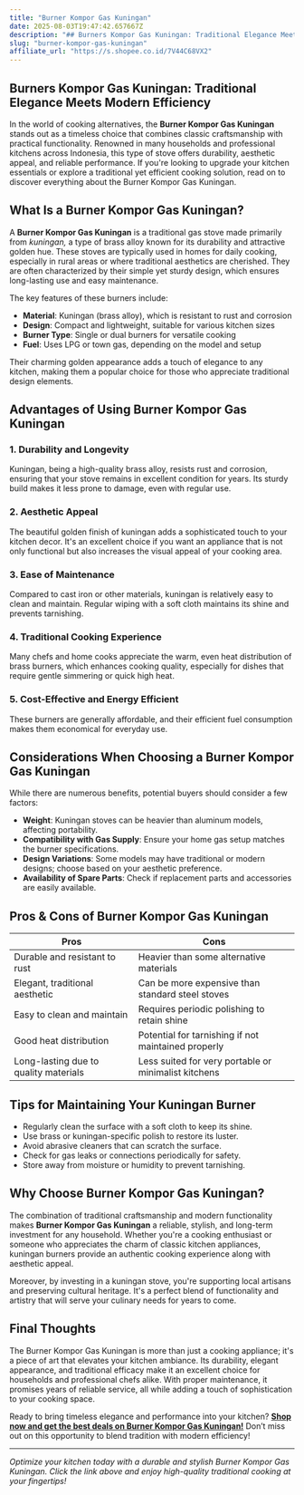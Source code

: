 ```yaml
---
title: "Burner Kompor Gas Kuningan"
date: 2025-08-03T19:47:42.657667Z
description: "## Burners Kompor Gas Kuningan: Traditional Elegance Meets Modern Efficiency..."
slug: "burner-kompor-gas-kuningan"
affiliate_url: "https://s.shopee.co.id/7V44C68VX2"
---
```

## Burners Kompor Gas Kuningan: Traditional Elegance Meets Modern Efficiency

In the world of cooking alternatives, the **Burner Kompor Gas Kuningan** stands out as a timeless choice that combines classic craftsmanship with practical functionality. Renowned in many households and professional kitchens across Indonesia, this type of stove offers durability, aesthetic appeal, and reliable performance. If you're looking to upgrade your kitchen essentials or explore a traditional yet efficient cooking solution, read on to discover everything about the Burner Kompor Gas Kuningan.

## What Is a Burner Kompor Gas Kuningan?

A **Burner Kompor Gas Kuningan** is a traditional gas stove made primarily from *kuningan,* a type of brass alloy known for its durability and attractive golden hue. These stoves are typically used in homes for daily cooking, especially in rural areas or where traditional aesthetics are cherished. They are often characterized by their simple yet sturdy design, which ensures long-lasting use and easy maintenance.

The key features of these burners include:

- **Material**: Kuningan (brass alloy), which is resistant to rust and corrosion
- **Design**: Compact and lightweight, suitable for various kitchen sizes
- **Burner Type**: Single or dual burners for versatile cooking
- **Fuel**: Uses LPG or town gas, depending on the model and setup

Their charming golden appearance adds a touch of elegance to any kitchen, making them a popular choice for those who appreciate traditional design elements.

## Advantages of Using Burner Kompor Gas Kuningan

### 1. Durability and Longevity

Kuningan, being a high-quality brass alloy, resists rust and corrosion, ensuring that your stove remains in excellent condition for years. Its sturdy build makes it less prone to damage, even with regular use.

### 2. Aesthetic Appeal

The beautiful golden finish of kuningan adds a sophisticated touch to your kitchen decor. It's an excellent choice if you want an appliance that is not only functional but also increases the visual appeal of your cooking area.

### 3. Ease of Maintenance

Compared to cast iron or other materials, kuningan is relatively easy to clean and maintain. Regular wiping with a soft cloth maintains its shine and prevents tarnishing.

### 4. Traditional Cooking Experience

Many chefs and home cooks appreciate the warm, even heat distribution of brass burners, which enhances cooking quality, especially for dishes that require gentle simmering or quick high heat.

### 5. Cost-Effective and Energy Efficient

These burners are generally affordable, and their efficient fuel consumption makes them economical for everyday use.

## Considerations When Choosing a Burner Kompor Gas Kuningan

While there are numerous benefits, potential buyers should consider a few factors:

- **Weight**: Kuningan stoves can be heavier than aluminum models, affecting portability.
- **Compatibility with Gas Supply**: Ensure your home gas setup matches the burner specifications.
- **Design Variations**: Some models may have traditional or modern designs; choose based on your aesthetic preference.
- **Availability of Spare Parts**: Check if replacement parts and accessories are easily available.

## Pros & Cons of Burner Kompor Gas Kuningan

| **Pros**                                   | **Cons**                                              |
|--------------------------------------------|-------------------------------------------------------|
| Durable and resistant to rust             | Heavier than some alternative materials             |
| Elegant, traditional aesthetic            | Can be more expensive than standard steel stoves    |
| Easy to clean and maintain                | Requires periodic polishing to retain shine       |
| Good heat distribution                     | Potential for tarnishing if not maintained properly |
| Long-lasting due to quality materials     | Less suited for very portable or minimalist kitchens |

## Tips for Maintaining Your Kuningan Burner

- Regularly clean the surface with a soft cloth to keep its shine.
- Use brass or kuningan-specific polish to restore its luster.
- Avoid abrasive cleaners that can scratch the surface.
- Check for gas leaks or connections periodically for safety.
- Store away from moisture or humidity to prevent tarnishing.

## Why Choose Burner Kompor Gas Kuningan?

The combination of traditional craftsmanship and modern functionality makes **Burner Kompor Gas Kuningan** a reliable, stylish, and long-term investment for any household. Whether you're a cooking enthusiast or someone who appreciates the charm of classic kitchen appliances, kuningan burners provide an authentic cooking experience along with aesthetic appeal.

Moreover, by investing in a kuningan stove, you're supporting local artisans and preserving cultural heritage. It's a perfect blend of functionality and artistry that will serve your culinary needs for years to come.

## Final Thoughts

The Burner Kompor Gas Kuningan is more than just a cooking appliance; it's a piece of art that elevates your kitchen ambiance. Its durability, elegant appearance, and traditional efficacy make it an excellent choice for households and professional chefs alike. With proper maintenance, it promises years of reliable service, all while adding a touch of sophistication to your cooking space.

Ready to bring timeless elegance and performance into your kitchen? **[Shop now and get the best deals on Burner Kompor Gas Kuningan!](https://s.shopee.co.id/7V44C68VX2)** Don’t miss out on this opportunity to blend tradition with modern efficiency!

---

*Optimize your kitchen today with a durable and stylish Burner Kompor Gas Kuningan. Click the link above and enjoy high-quality traditional cooking at your fingertips!*